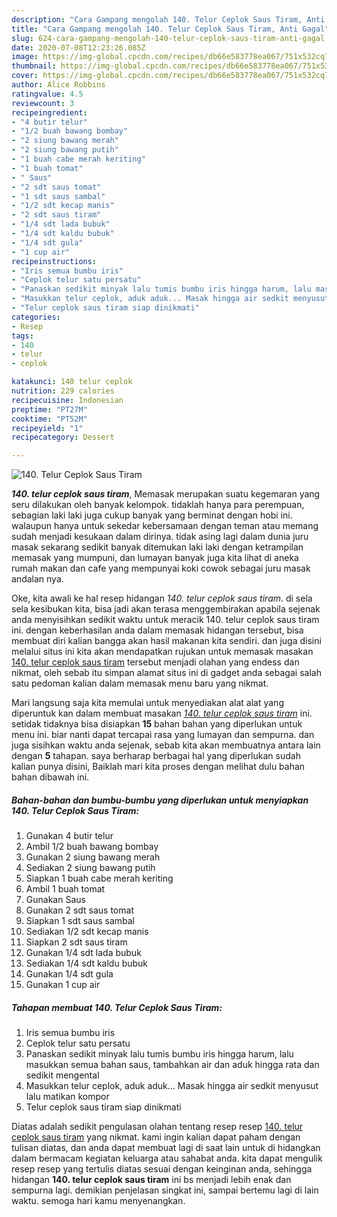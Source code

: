 ```yaml
---
description: "Cara Gampang mengolah 140. Telur Ceplok Saus Tiram, Anti Gagal"
title: "Cara Gampang mengolah 140. Telur Ceplok Saus Tiram, Anti Gagal"
slug: 624-cara-gampang-mengolah-140-telur-ceplok-saus-tiram-anti-gagal
date: 2020-07-08T12:23:26.085Z
image: https://img-global.cpcdn.com/recipes/db66e583778ea067/751x532cq70/140-telur-ceplok-saus-tiram-foto-resep-utama.jpg
thumbnail: https://img-global.cpcdn.com/recipes/db66e583778ea067/751x532cq70/140-telur-ceplok-saus-tiram-foto-resep-utama.jpg
cover: https://img-global.cpcdn.com/recipes/db66e583778ea067/751x532cq70/140-telur-ceplok-saus-tiram-foto-resep-utama.jpg
author: Alice Robbins
ratingvalue: 4.5
reviewcount: 3
recipeingredient:
- "4 butir telur"
- "1/2 buah bawang bombay"
- "2 siung bawang merah"
- "2 siung bawang putih"
- "1 buah cabe merah keriting"
- "1 buah tomat"
- " Saus"
- "2 sdt saus tomat"
- "1 sdt saus sambal"
- "1/2 sdt kecap manis"
- "2 sdt saus tiram"
- "1/4 sdt lada bubuk"
- "1/4 sdt kaldu bubuk"
- "1/4 sdt gula"
- "1 cup air"
recipeinstructions:
- "Iris semua bumbu iris"
- "Ceplok telur satu persatu"
- "Panaskan sedikit minyak lalu tumis bumbu iris hingga harum, lalu masukkan semua bahan saus, tambahkan air dan aduk hingga rata dan sedikit mengental"
- "Masukkan telur ceplok, aduk aduk... Masak hingga air sedkit menyusut lalu matikan kompor"
- "Telur ceplok saus tiram siap dinikmati"
categories:
- Resep
tags:
- 140
- telur
- ceplok

katakunci: 140 telur ceplok 
nutrition: 229 calories
recipecuisine: Indonesian
preptime: "PT27M"
cooktime: "PT52M"
recipeyield: "1"
recipecategory: Dessert

---
```



![140. Telur Ceplok Saus Tiram](https://img-global.cpcdn.com/recipes/db66e583778ea067/751x532cq70/140-telur-ceplok-saus-tiram-foto-resep-utama.jpg)

<b><i>140. telur ceplok saus tiram</i></b>, Memasak merupakan suatu kegemaran yang seru dilakukan oleh banyak kelompok. tidaklah hanya para perempuan, sebagian laki laki juga cukup banyak yang berminat dengan hobi ini. walaupun hanya untuk sekedar kebersamaan dengan teman atau memang sudah menjadi kesukaan dalam dirinya. tidak asing lagi dalam dunia juru masak sekarang sedikit banyak ditemukan laki laki dengan ketrampilan memasak yang mumpuni, dan lumayan banyak juga kita lihat di aneka rumah makan dan cafe yang mempunyai koki cowok sebagai juru masak andalan nya.



Oke, kita awali ke hal resep hidangan <i>140. telur ceplok saus tiram</i>. di sela sela kesibukan kita, bisa jadi akan terasa menggembirakan apabila sejenak anda menyisihkan sedikit waktu untuk meracik 140. telur ceplok saus tiram ini. dengan keberhasilan anda dalam memasak hidangan tersebut, bisa membuat diri kalian bangga akan hasil makanan kita sendiri. dan juga disini melalui situs ini kita akan mendapatkan rujukan untuk memasak masakan <u>140. telur ceplok saus tiram</u> tersebut menjadi olahan yang endess dan nikmat, oleh sebab itu simpan alamat situs ini di gadget anda sebagai salah satu pedoman kalian dalam memasak menu baru yang nikmat.


Mari langsung saja kita memulai untuk menyediakan alat alat yang diperuntuk kan dalam membuat masakan <u><i>140. telur ceplok saus tiram</i></u> ini. setidak tidaknya bisa disiapkan <b>15</b> bahan bahan yang diperlukan untuk menu ini. biar nanti dapat tercapai rasa yang lumayan dan sempurna. dan juga sisihkan waktu anda sejenak, sebab kita akan membuatnya antara lain dengan <b>5</b> tahapan. saya berharap berbagai hal yang diperlukan sudah kalian punya disini, Baiklah mari kita proses dengan melihat dulu bahan bahan dibawah ini.

<!--inarticleads1-->

##### Bahan-bahan dan bumbu-bumbu yang diperlukan untuk menyiapkan 140. Telur Ceplok Saus Tiram:

1. Gunakan 4 butir telur
1. Ambil 1/2 buah bawang bombay
1. Gunakan 2 siung bawang merah
1. Sediakan 2 siung bawang putih
1. Siapkan 1 buah cabe merah keriting
1. Ambil 1 buah tomat
1. Gunakan  Saus
1. Gunakan 2 sdt saus tomat
1. Siapkan 1 sdt saus sambal
1. Sediakan 1/2 sdt kecap manis
1. Siapkan 2 sdt saus tiram
1. Gunakan 1/4 sdt lada bubuk
1. Sediakan 1/4 sdt kaldu bubuk
1. Gunakan 1/4 sdt gula
1. Gunakan 1 cup air




<!--inarticleads2-->

##### Tahapan membuat 140. Telur Ceplok Saus Tiram:

1. Iris semua bumbu iris
1. Ceplok telur satu persatu
1. Panaskan sedikit minyak lalu tumis bumbu iris hingga harum, lalu masukkan semua bahan saus, tambahkan air dan aduk hingga rata dan sedikit mengental
1. Masukkan telur ceplok, aduk aduk... Masak hingga air sedkit menyusut lalu matikan kompor
1. Telur ceplok saus tiram siap dinikmati




Diatas adalah sedikit pengulasan olahan tentang resep resep <u>140. telur ceplok saus tiram</u> yang nikmat. kami ingin kalian dapat paham dengan tulisan diatas, dan anda dapat membuat lagi di saat lain untuk di hidangkan dalam bermacam kegiatan keluarga atau sahabat anda. kita dapat mengulik resep resep yang tertulis diatas sesuai dengan keinginan anda, sehingga hidangan <b>140. telur ceplok saus tiram</b> ini bs menjadi lebih enak dan sempurna lagi. demikian penjelasan singkat ini, sampai bertemu lagi di lain waktu. semoga hari kamu menyenangkan.
